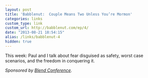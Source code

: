 ```yaml
---
layout: post
title: 'Babblenut:  Couple Means Two Unless You’re Mormon'
categories: links
custom_type: link
custom_url: http://babblenut.com/ep/4/
date: "2013-08-21 18:54:15"
alias: /links/babblenut-4
hidden: true
---
```

This week: Paul and I talk about fear disguised as safety, worst case scenarios, and the freedom in conquering it.

*Sponsored by [Blend Conference](http://blendconf.com).*
